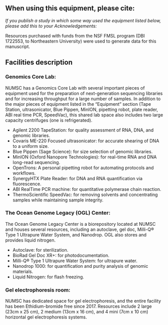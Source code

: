 
## When using this equipment, please cite:

*If you publish a study in which some way used the equipment listed below, please add this to your Acknowledgements:*

Resources purchased with funds from the NSF FMSL program (DBI 1722553, to Northeastern University) were used to generate data for this manuscript.

## Facilities description

### Genomics Core Lab:

NUMSC has a Genomics Core Lab with several important pieces of equipment used for the preparation of next-generation sequencing libraries and for increasing throughput for a large number of samples. In addition to the major pieces of equipment listed in the “Equipment” section (Tape Station, ultrasonicator, Blue Pippen, MinION, pipetting robot, plate reader, ABI real time PCR, SpeedVac), this shared lab space also includes two large capacity centrifuges (one is refrigerated).

* Agilent 2200 TapeStation: for quality assessment of RNA, DNA, and genomic libraries.
* Covaris ME-220 Focused ultrasonicator: for accurate shearing of DNA to a uniform size.
* Blue Pippen (Sage Science): for size selection of genomic libraries.
* MinION (Oxford Nanopore Technologies): for real-time RNA and DNA long-read sequencing.
* OpenTrons: A personal pipetting robot for automating protocols and workflows.
* SynergyHTX Plate Reader: for DNA and RNA quantification via fluorescence.
* ABI RealTime PCR machine: for quantitative polymerase chain reaction.
* ThermoScientific SpeedVac: for removing solvents and concentrating samples while maintaining sample integrity. 

### The Ocean Genome Legacy (OGL) Center:

The Ocean Genome Legacy Center is a biorepository located at NUMSC and houses several resources, including an autoclave, gel doc, Milli-Q® Type 1 Ultrapure Water System, and Nanodrop. OGL also stores and provides liquid nitrogen.
* Autoclave: for sterilization.
* BioRad Gel Doc XR+: for photodocumentation.
* Milli-Q® Type 1 Ultrapure Water System: for ultrapure water.
* Nanodrop 1000: for quantification and purity analysis of genomic materials.
* Liquid Nitrogen: for flash freezing.

### Gel electrophoresis room:

NUMSC has dedicated space for gel electrophoresis, and the entire facility has been Ethidium-bromide free since 2017. Resources include 2 large (23cm x 25 cm), 2 medium (13cm x 16 cm), and 4 mini (7cm x 10 cm)  horizontal gel electrophoresis systems.


